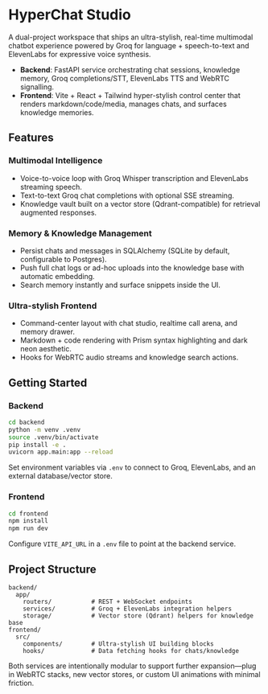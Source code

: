 # HyperChat Studio

A dual-project workspace that ships an ultra-stylish, real-time multimodal chatbot experience powered by Groq for language + speech-to-text and ElevenLabs for expressive voice synthesis.

- **Backend**: FastAPI service orchestrating chat sessions, knowledge memory, Groq completions/STT, ElevenLabs TTS and WebRTC signalling.
- **Frontend**: Vite + React + Tailwind hyper-stylish control center that renders markdown/code/media, manages chats, and surfaces knowledge memories.

## Features

### Multimodal Intelligence
- Voice-to-voice loop with Groq Whisper transcription and ElevenLabs streaming speech.
- Text-to-text Groq chat completions with optional SSE streaming.
- Knowledge vault built on a vector store (Qdrant-compatible) for retrieval augmented responses.

### Memory & Knowledge Management
- Persist chats and messages in SQLAlchemy (SQLite by default, configurable to Postgres).
- Push full chat logs or ad-hoc uploads into the knowledge base with automatic embedding.
- Search memory instantly and surface snippets inside the UI.

### Ultra-stylish Frontend
- Command-center layout with chat studio, realtime call arena, and memory drawer.
- Markdown + code rendering with Prism syntax highlighting and dark neon aesthetic.
- Hooks for WebRTC audio streams and knowledge search actions.

## Getting Started

### Backend

```bash
cd backend
python -m venv .venv
source .venv/bin/activate
pip install -e .
uvicorn app.main:app --reload
```

Set environment variables via `.env` to connect to Groq, ElevenLabs, and an external database/vector store.

### Frontend

```bash
cd frontend
npm install
npm run dev
```

Configure `VITE_API_URL` in a `.env` file to point at the backend service.

## Project Structure

```
backend/
  app/
    routers/           # REST + WebSocket endpoints
    services/          # Groq + ElevenLabs integration helpers
    storage/           # Vector store (Qdrant) helpers for knowledge base
frontend/
  src/
    components/        # Ultra-stylish UI building blocks
    hooks/             # Data fetching hooks for chats/knowledge
```

Both services are intentionally modular to support further expansion—plug in WebRTC stacks, new vector stores, or custom UI animations with minimal friction.
